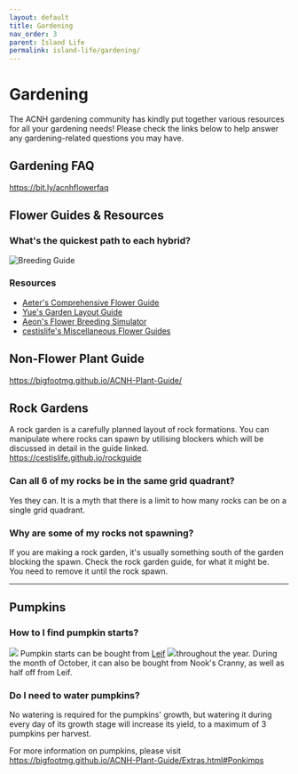 ```yaml
---
layout: default
title: Gardening
nav_order: 3
parent: Island Life
permalink: island-life/gardening/
---
```


# Gardening
The ACNH gardening community has kindly put together various resources for all your gardening needs! Please check the links below to help answer any gardening-related questions you may have.

## Gardening FAQ
<https://bit.ly/acnhflowerfaq> 

## Flower Guides & Resources
### What's the quickest path to each hybrid?
![Breeding Guide](/acnhfaq/assets/breeding.png)  

### Resources
* [Aeter's Comprehensive Flower Guide](https://aiterusawato.github.io/satogu/acnh/flowers)
* [Yue's Garden Layout Guide](https://yuexr.github.io/acnh/garden_layouts)
* [Aeon's Flower Breeding Simulator](https://gardenscience.ac/)
* [cestislife's Miscellaneous Flower Guides](https://cestislife.github.io/flower_guides)

## Non-Flower Plant Guide
<https://bigfootmg.github.io/ACNH-Plant-Guide/>

## Rock Gardens
A rock garden is a carefully planned layout of rock formations. You can manipulate where rocks can spawn by utilising blockers which will be discussed in detail in the guide linked.   
<https://cestislife.github.io/rockguide>

### Can all 6 of my rocks be in the same grid quadrant?
Yes they can. It is a myth that there is a limit to how many rocks can be on a single grid quadrant.

### Why are some of my rocks not spawning?
If you are making a rock garden, it's usually something south of the garden blocking the spawn. Check the rock garden guide, for what it might be.  
You need to remove it until the rock spawn.  

* * *
## Pumpkins
### How to I find pumpkin starts?
<span><img src="https://acnhcdn.com/latest/MenuIcon/SeedlingVegetable.png" id="inv-icon"></span> Pumpkin starts can be bought from [Leif](/acnhfaq/npc#leif) <span><img src="https://acnhcdn.com/latest/NpcIcon/slo.png" id="inv-icon"></span>throughout the year. During the month of October, it can also be bought from Nook's Cranny, as well as half off from Leif.

### Do I need to water pumpkins?
No watering is required for the pumpkins' growth, but watering it during every day of its growth stage will increase its yield, to a maximum of 3 pumpkins per harvest. 

For more information on pumpkins, please visit <https://bigfootmg.github.io/ACNH-Plant-Guide/Extras.html#Ponkimps>
